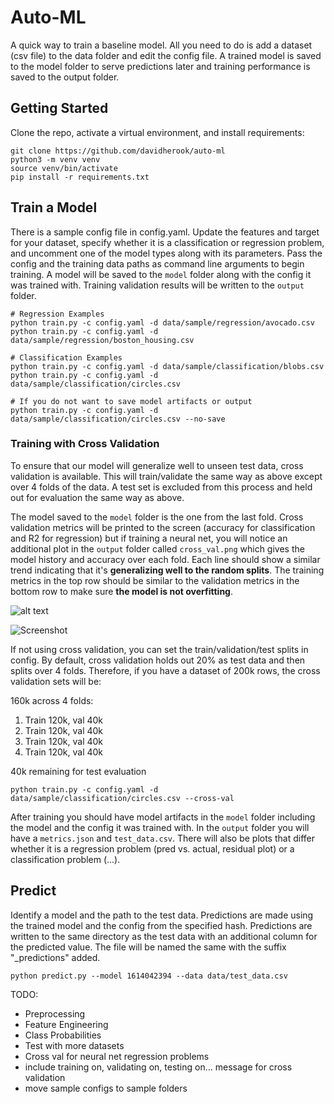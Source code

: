 # Auto-ML

A quick way to train a baseline model. All you need to do is add a dataset (csv file) to the data folder and edit the config file. A trained model is saved to the model folder to serve predictions later and training performance is saved to the output folder.

## Getting Started

Clone the repo, activate a virtual environment, and install requirements:
```
git clone https://github.com/davidherook/auto-ml
python3 -m venv venv
source venv/bin/activate
pip install -r requirements.txt
```

## Train a Model

There is a sample config file in config.yaml. Update the features and target for your dataset, specify whether it is a classification or regression problem, and uncomment one of the model types along with its parameters. Pass the config and the training data paths as command line arguments to begin training. A model will be saved to the `model` folder along with the config it was trained with. Training validation results will be written to the `output` folder.

```
# Regression Examples
python train.py -c config.yaml -d data/sample/regression/avocado.csv
python train.py -c config.yaml -d data/sample/regression/boston_housing.csv

# Classification Examples
python train.py -c config.yaml -d data/sample/classification/blobs.csv
python train.py -c config.yaml -d data/sample/classification/circles.csv

# If you do not want to save model artifacts or output
python train.py -c config.yaml -d data/sample/classification/circles.csv --no-save
```

### Training with Cross Validation

To ensure that our model will generalize well to unseen test data, cross validation is available. This will train/validate the same way as above except over 4 folds of the data. A test set is excluded from this process and held out for evaluation the same way as above. 

The model saved to the `model` folder is the one from the last fold. Cross validation metrics will be printed to the screen (accuracy for classification and R2 for regression) but if training a neural net, you will notice an additional plot in the `output` folder called `cross_val.png` which gives the model history and accuracy over each fold. Each line should show a similar trend indicating that it's **generalizing well to the random splits**. The training metrics in the top row should be similar to the validation metrics in the bottom row to make sure **the model is not overfitting**.

![alt text](https://github.com/davidherook/auto-ml/blob/master/data/sample/cross-val.png?raw=true)


![Screenshot](data/sample/cross-val.png)

If not using cross validation, you can set the train/validation/test splits in config. By default, cross validation holds out 20% as test data and then splits over 4 folds. Therefore, if you have a dataset of 200k rows, the cross validation sets will be:

160k across 4 folds:
1. Train 120k, val 40k
2. Train 120k, val 40k 
3. Train 120k, val 40k 
4. Train 120k, val 40k 

40k remaining for test evaluation

```
python train.py -c config.yaml -d data/sample/classification/circles.csv --cross-val
```

After training you should have model artifacts in the `model` folder including the model and the config it was trained with. In the `output` folder you will have a `metrics.json` and `test_data.csv`. There will also be plots that differ whether it is a regression problem (pred vs. actual, residual plot) or a classification problem  (...).  

## Predict 

Identify a model and the path to the test data. Predictions are made using the trained model and the config from the specified hash. Predictions are written to the same directory as the test data with an additional column for the predicted value. The file will be named the same with the suffix "_predictions" added. 
```
python predict.py --model 1614042394 --data data/test_data.csv
```



TODO:
- Preprocessing
- Feature Engineering
- Class Probabilities
- Test with more datasets
- Cross val for neural net regression problems
- include training on, validating on, testing on... message for cross validation
- move sample configs to sample folders


